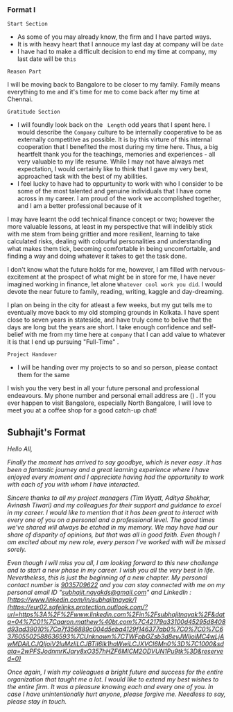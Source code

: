 ### Format I 

`Start Section`
- As some of you may already know, the firm and I have parted ways.
- It is with heavy heart that I annouce my last day at company will be `date`
- I have had to make a difficult decision to end my time at company, my last date will be `this`

`Reason Part`

I will be moving back to Bangalore to be closer to my family. Family means everything to me and it's time for me to come back after my time at Chennai.

`Gratitude Section`

- I will foundly look back on the ` Length` odd years that I spent here. I would describe the `Company` culture to be internally cooperative to be as externally competitive as possible. It is by this virture of this internal cooperation that I benefited the most during my time here. Thus, a big heartfelt thank you for the teachings, memories and experiences - all very valuable to my life resume. While I may not have always met expectation, I would certainly like to think that I gave my very best, approached task with the best of my abilities.
- I feel lucky to have had to oppurtunity to work with who I consider to be some of the most talented and genuine individuals that I have come across in my career. I am proud of the work we accomplished together, and I am a better professional because of it

I may have learnt the odd technical finance concept or two; however the more valuable lessons, at least in my perspective that will indelibly stick with me stem from being grittier and more resilient, learning to take calculated risks, dealing with colourful personalities and understanding what makes them tick, becoming comfortable in being uncomfortable, and finding a way and doing whatever it takes to get the task done.

I don't know what the future holds for me, however, I am filled with nervous-excitement at the prospect of what might be in store for me, I have never imagined working in finance, let alone `Whatever cool work you did`.  I would devote the near future to family, reading, writing, kaggle and day-dreaming.

I plan on being in the city for atleast a few weeks, but my gut tells me to eventually move back to my old stomping grounds in Kolkata. I have spent close to seven years in stateside, and have truly come to belive that the days are long but the years are short. I take enough confidence and self-belief with me from my time here at `company` that I can add value to whatever it is that I end up pursuing "Full-Time" .

`Project Handover` 

- I will be handing over my projects to so and so person, please contact them for the same

I wish you the very best in all your future personal and professional endeavours. My phone number and personal email address are () . If you ever happen to visit Bangalore, especially North Bangalore, I will love to meet you at a coffee shop for a good catch-up chat!

## Subhajit's Format

_Hello All,_

_Finally the moment has arrived to say goodbye, which is never easy .It has been a fantastic journey and a great learning experience where I have enjoyed every moment and I appreciate having had the opportunity to work with each of you with whom I have interacted._

_Sincere thanks to all my project managers (Tim Wyatt, Aditya Shekhar, Avinash Tiwari) and my colleagues for their support and guidance to excel in my career. I would like to mention that it has been great to interact with every one of you on a personal and a professional level. The good times we’ve shared will always be etched in my memory. We may have had our share of disparity of opinions, but that was all in good faith. Even though I am excited about my new role, every person I’ve worked with will be missed sorely._

_Even though I will miss you all, I am looking forward to this new challenge and to start a new phase in my career. I wish you all the very best in life. Nevertheless, this is just the beginning of a new chapter. My personal contact number is [9035709622](tel:9035709622) and you can stay connected with me on my personal email ID "[subhajit.nayakds@gmail.com](mailto:subhajit.nayakds@gmail.com)" and LinkedIn : [https://www.linkedin.com/in/subhajitnayak/](https://eur02.safelinks.protection.outlook.com/?url=https%3A%2F%2Fwww.linkedin.com%2Fin%2Fsubhajitnayak%2F&data=04%7C01%7Caaron.mathew%40bt.com%7C42179a33100d45295d8408d93ad39010%7Ca7f356889c004d5eba4129f146377ab0%7C0%7C0%7C637605502588636593%7CUnknown%7CTWFpbGZsb3d8eyJWIjoiMC4wLjAwMDAiLCJQIjoiV2luMzIiLCJBTiI6Ik1haWwiLCJXVCI6Mn0%3D%7C1000&sdata=2wPFSJodnmrKJary8xO357hHZF6MICM2ODVUN1Pu9tk%3D&reserved=0)_

_Once again, I wish my colleagues a bright future and success for the entire organization that taught me a lot. I would like to extend my best wishes to the entire firm. It was a pleasure knowing each and every one of you. In case I have unintentionally hurt anyone, please forgive me. Needless to say, please stay in touch._